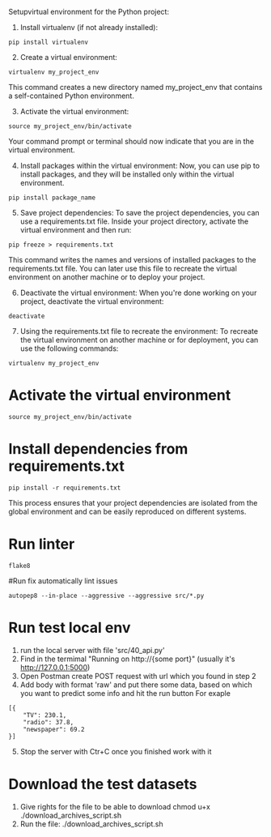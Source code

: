 Setupvirtual environment for the Python project:

1. Install virtualenv (if not already installed):
```
pip install virtualenv
```
2. Create a virtual environment:
```
virtualenv my_project_env
```
This command creates a new directory named my_project_env that contains a self-contained Python environment.

3. Activate the virtual environment:
```
source my_project_env/bin/activate
```
Your command prompt or terminal should now indicate that you are in the virtual environment.

4. Install packages within the virtual environment:
Now, you can use pip to install packages, and they will be installed only within the virtual environment.
```
pip install package_name
```
5. Save project dependencies:
To save the project dependencies, you can use a requirements.txt file. Inside your project directory, activate the virtual environment and then run:
```
pip freeze > requirements.txt
```
This command writes the names and versions of installed packages to the requirements.txt file. You can later use this file to recreate the virtual environment on another machine or to deploy your project.

6. Deactivate the virtual environment:
When you're done working on your project, deactivate the virtual environment:
```
deactivate
```
7. Using the requirements.txt file to recreate the environment:
To recreate the virtual environment on another machine or for deployment, you can use the following commands:
```
virtualenv my_project_env
```

# Activate the virtual environment
```
source my_project_env/bin/activate
```

# Install dependencies from requirements.txt
```
pip install -r requirements.txt
```
This process ensures that your project dependencies are isolated from the global environment and can be easily reproduced on different systems.

# Run linter
```
flake8
```

#Run fix automatically lint issues
```
autopep8 --in-place --aggressive --aggressive src/*.py
```

# Run test local env

1. run the local server with file 'src/40_api.py'
2. Find in the termimal "Running on http://{some port}" (usually it's http://127.0.0.1:5000)
3. Open Postman create POST request with url which you found in step 2 
4. Add body with format 'raw' and put there some data, based on which you want to predict some info and hit the run button
For exaple 
```
[{
    "TV": 230.1,
    "radio": 37.8,
    "newspaper": 69.2
}]
```
5. Stop the server with Ctr+C once you finished work with it

# Download the test datasets
1. Give rights for the file to be able to download chmod u+x ./download_archives_script.sh
2. Run the file: ./download_archives_script.sh 